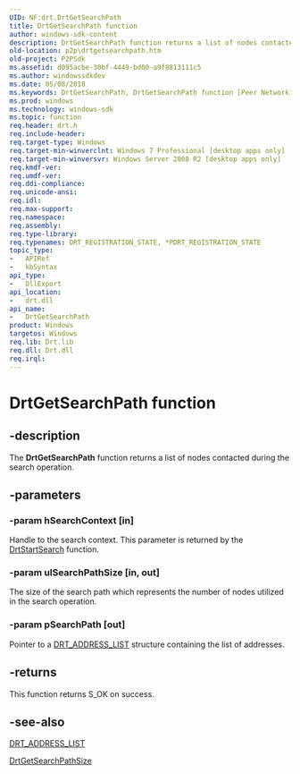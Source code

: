 ```yaml
---
UID: NF:drt.DrtGetSearchPath
title: DrtGetSearchPath function
author: windows-sdk-content
description: DrtGetSearchPath function returns a list of nodes contacted during the search operation.
old-location: p2p\drtgetsearchpath.htm
old-project: P2PSdk
ms.assetid: d095acbe-30bf-4449-bd00-a9f8813111c5
ms.author: windowssdkdev
ms.date: 05/08/2018
ms.keywords: DrtGetSearchPath, DrtGetSearchPath function [Peer Networking], drt/DrtGetSearchPath, p2p.drtgetsearchpath
ms.prod: windows
ms.technology: windows-sdk
ms.topic: function
req.header: drt.h
req.include-header: 
req.target-type: Windows
req.target-min-winverclnt: Windows 7 Professional [desktop apps only]
req.target-min-winversvr: Windows Server 2008 R2 [desktop apps only]
req.kmdf-ver: 
req.umdf-ver: 
req.ddi-compliance: 
req.unicode-ansi: 
req.idl: 
req.max-support: 
req.namespace: 
req.assembly: 
req.type-library: 
req.typenames: DRT_REGISTRATION_STATE, *PDRT_REGISTRATION_STATE
topic_type:
-	APIRef
-	kbSyntax
api_type:
-	DllExport
api_location:
-	drt.dll
api_name:
-	DrtGetSearchPath
product: Windows
targetos: Windows
req.lib: Drt.lib
req.dll: Drt.dll
req.irql: 
---
```


# DrtGetSearchPath function


## -description


The <b>DrtGetSearchPath</b> function returns a list of nodes contacted during the search operation.


## -parameters




### -param hSearchContext [in]

Handle to the search context. This parameter is returned by the <a href="https://msdn.microsoft.com/d43634d5-eb0a-4f84-9248-977c544db984">DrtStartSearch</a> function.


### -param ulSearchPathSize [in, out]

The size of the search path which represents the number of nodes utilized in the search operation.


### -param pSearchPath [out]

Pointer to a <a href="https://msdn.microsoft.com/a795dff7-4182-42ad-b14b-142a6c1312c7">DRT_ADDRESS_LIST</a> structure containing the list of addresses.


## -returns



This function returns S_OK on success.




## -see-also




<a href="https://msdn.microsoft.com/a795dff7-4182-42ad-b14b-142a6c1312c7">DRT_ADDRESS_LIST</a>



<a href="https://msdn.microsoft.com/dadd5f2a-2584-4046-8cdf-4d6ea97cc878">DrtGetSearchPathSize</a>
 

 

